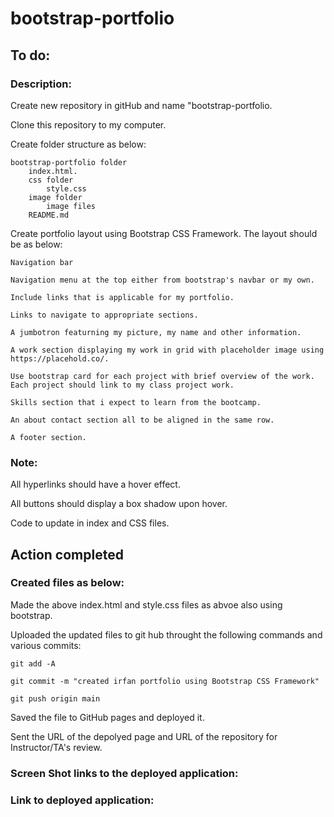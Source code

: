 # bootstrap-portfolio

## To do:

### Description:

Create new repository in gitHub and name "bootstrap-portfolio.

Clone this repository to my computer.

Create folder structure as below:
    
    bootstrap-portfolio folder
        index.html.
        css folder
            style.css
        image folder
            image files
        README.md

Create portfolio layout using Bootstrap CSS Framework. The layout should be as below:
    
    Navigation bar

    Navigation menu at the top either from bootstrap's navbar or my own.

    Include links that is applicable for my portfolio.

    Links to navigate to appropriate sections.

    A jumbotron featurning my picture, my name and other information.

    A work section displaying my work in grid with placeholder image using https://placehold.co/.

    Use bootstrap card for each project with brief overview of the work. Each project should link to my class project work.

    Skills section that i expect to learn from the bootcamp.

    An about contact section all to be aligned in the same row.

    A footer section.
    
### Note:

All hyperlinks should have a hover effect.

All buttons should display a box shadow upon hover.

Code to update in index and CSS files.


## Action completed

### Created files as below:

Made the above index.html and style.css files as abvoe also using bootstrap.

Uploaded the updated files to git hub throught the following commands and various commits:

    git add -A 
    
    git commit -m "created irfan portfolio using Bootstrap CSS Framework"
    
    git push origin main

Saved the file to GitHub pages and deployed it.

Sent the URL of the depolyed page and URL of the repository for Instructor/TA's review.

### Screen Shot links to the deployed application:


### Link to deployed application:
